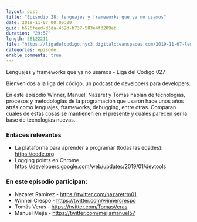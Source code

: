 ```yaml
---
layout: post
title: "Episodio 28: lenguajes y frameworks que ya no usamos"
date: 2019-11-07 00:00:00
guid: b626feed-d3da-452d-b737-583e4f3289ab
duration: "29:57"
length: 58122211 
file: "https://ligadelcodigo.nyc3.digitaloceanspaces.com/2019-11-07-lenguajes-frameworks-que-ya-no-usamos.mp3"
categories: episode
enable_comments: true
---
```


Lenguajes y frameworks que ya no usamos - Liga del Código 027

Bienvenidos a la liga del código, un podcast de developers para developers.

En este episodio Winner, Manuel, Nazaret y Tomás hablan de tecnologías, procesos y metodologías de la programación que usaron hace unos años atrás como lenguajes, frameworks, debugging, entre otras. Comparan cuales de estas cosas se mantienen en el presente y cuales parecen ser la base de tecnologías nuevas.

### Enlaces relevantes
- La plataforma para aprender a programar (todas las edades): https://code.org
- Logging points en Chrome https://developers.google.com/web/updates/2019/01/devtools

### En este episodio participan:
- Nazaret Ramirez - https://twitter.com/nazaretrm01
- Winner Crespo - https://twitter.com/winnercrespo
- Tomás Veras - https://twitter.com/TomasVeras
- Manuel Mejía - https://twitter.com/mejiamanuel57
